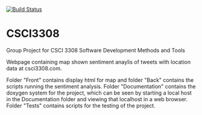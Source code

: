 [![Build Status](https://travis-ci.org/lalyon/csci3308.svg?branch=testing)](https://travis-ci.org/lalyon/csci3308)
# CSCI3308
Group Project for CSCI 3308 Software Development Methods and Tools

Webpage containing map shown sentiment anaylis of tweets with location data at csci3308.com.

Folder "Front" contains display html for map and folder "Back" contains the scripts running the sentiment analysis. Folder "Documentation" contains the doxygen system for the project, which can be seen by starting a local host in the Documentation folder and viewing that localhost in a web browser. Folder "Tests" contains scripts for the testing of the project.
